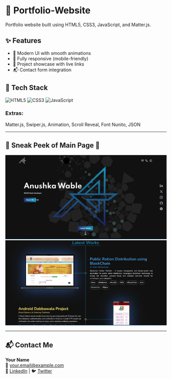 # 🌟 Portfolio-Website  

Portfolio website built using HTML5, CSS3, JavaScript, and Matter.js.

## ✨ Features
- 🎨 Modern UI with smooth animations
- 📱 Fully responsive (mobile-friendly)
- 💼 Project showcase with live links
- 📬 Contact form integration


## 📌 Tech Stack

![HTML5](https://img.shields.io/badge/HTML5-E34F26?style=for-the-badge&logo=html5&logoColor=white)
![CSS3](https://img.shields.io/badge/CSS3-1572B6?style=for-the-badge&logo=css3&logoColor=white)
![JavaScript](https://img.shields.io/badge/JavaScript-F7DF1E?style=for-the-badge&logo=javascript&logoColor=black)


### Extras:
Matter.js, Swiper.js, Animation, Scroll Reveal, Font Nunito, JSON

---

## 📌 Sneak Peek of Main Page 🙈

![Screenshot of Portfolio](assets/screenshot-main.png)
![Screenshot of Portfolio](assets/about-section.png)

---

## 📬 Contact Me
**Your Name**  
📧 [your.email@example.com](mailto:anushka.wable2002@gmail.com)  
💼 [LinkedIn](https://www.linkedin.com/in/anushka-wable-245256232/) | 🐦 [Twitter](https://x.com/Anushks361472)
